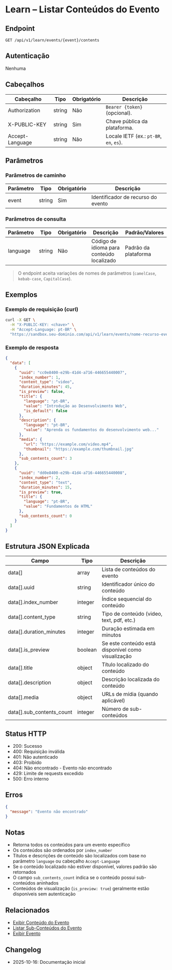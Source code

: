 # Learn – Listar Conteúdos do Evento

## Endpoint

```
GET /api/v1/learn/events/{event}/contents
```

## Autenticação

Nenhuma

## Cabeçalhos

| Cabeçalho       | Tipo   | Obrigatório | Descrição |
| --------------- | ------ | ----------- | --------- |
| Authorization   | string | Não         | `Bearer {token}` (opcional). |
| X-PUBLIC-KEY    | string | Sim         | Chave pública da plataforma. |
| Accept-Language | string | Não         | Locale IETF (ex.: `pt-BR`, `en`, `es`). |

## Parâmetros

### Parâmetros de caminho

| Parâmetro | Tipo   | Obrigatório | Descrição |
| --------- | ------ | ----------- | --------- |
| event     | string | Sim         | Identificador de recurso do evento |

### Parâmetros de consulta

| Parâmetro | Tipo   | Obrigatório | Descrição | Padrão/Valores |
| --------- | ------ | ----------- | --------- | -------------- |
| language  | string | Não         | Código de idioma para conteúdo localizado | Padrão da plataforma |

> O endpoint aceita variações de nomes de parâmetros (`camelCase`, `kebab-case`, `CapitalCase`).

## Exemplos

### Exemplo de requisição (curl)

```bash
curl -X GET \
  -H "X-PUBLIC-KEY: <chave>" \
  -H "Accept-Language: pt-BR" \
  "https://sandbox.seu-dominio.com/api/v1/learn/events/nome-recurso-evento/contents?language=pt-BR"
```

### Exemplo de resposta

```json
{
  "data": [
    {
      "uuid": "cc0e8400-e29b-41d4-a716-446655440007",
      "index_number": 1,
      "content_type": "video",
      "duration_minutes": 45,
      "is_preview": false,
      "title": {
        "language": "pt-BR",
        "value": "Introdução ao Desenvolvimento Web",
        "is_default": false
      },
      "description": {
        "language": "pt-BR",
        "value": "Aprenda os fundamentos do desenvolvimento web..."
      },
      "media": {
        "url": "https://example.com/video.mp4",
        "thumbnail": "https://example.com/thumbnail.jpg"
      },
      "sub_contents_count": 3
    },
    {
      "uuid": "dd0e8400-e29b-41d4-a716-446655440008",
      "index_number": 2,
      "content_type": "text",
      "duration_minutes": 15,
      "is_preview": true,
      "title": {
        "language": "pt-BR",
        "value": "Fundamentos de HTML"
      },
      "sub_contents_count": 0
    }
  ]
}
```

## Estrutura JSON Explicada

| Campo                      | Tipo    | Descrição |
| -------------------------- | ------- | --------- |
| data[]                     | array   | Lista de conteúdos do evento |
| data[].uuid                | string  | Identificador único do conteúdo |
| data[].index_number        | integer | Índice sequencial do conteúdo |
| data[].content_type        | string  | Tipo de conteúdo (video, text, pdf, etc.) |
| data[].duration_minutes    | integer | Duração estimada em minutos |
| data[].is_preview          | boolean | Se este conteúdo está disponível como visualização |
| data[].title               | object  | Título localizado do conteúdo |
| data[].description         | object  | Descrição localizada do conteúdo |
| data[].media               | object  | URLs de mídia (quando aplicável) |
| data[].sub_contents_count  | integer | Número de sub-conteúdos |

## Status HTTP

- 200: Sucesso
- 400: Requisição inválida
- 401: Não autenticado
- 403: Proibido
- 404: Não encontrado - Evento não encontrado
- 429: Limite de requests excedido
- 500: Erro interno

## Erros

```json
{
  "message": "Evento não encontrado"
}
```

## Notas

- Retorna todos os conteúdos para um evento específico
- Os conteúdos são ordenados por `index_number`
- Títulos e descrições de conteúdo são localizados com base no parâmetro `language` ou cabeçalho `Accept-Language`
- Se o conteúdo localizado não estiver disponível, valores padrão são retornados
- O campo `sub_contents_count` indica se o conteúdo possui sub-conteúdos aninhados
- Conteúdos de visualização (`is_preview: true`) geralmente estão disponíveis sem autenticação

## Relacionados

- [Exibir Conteúdo do Evento](./EventContentShow.md)
- [Listar Sub-Conteúdos do Evento](./EventContentSubContentsIndex.md)
- [Exibir Evento](./EventShow.md)

## Changelog

- 2025-10-16: Documentação inicial

